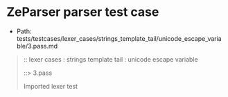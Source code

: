 # ZeParser parser test case

- Path: tests/testcases/lexer_cases/strings_template_tail/unicode_escape_variable/3.pass.md

> :: lexer cases : strings template tail : unicode escape variable
>
> ::> 3.pass
>
> Imported lexer test
>
> <template tail> must take care that the hex may still have any number of leading zeroes

## PASS

## Input

`````js
`${"-->"}\u{0000000000000000000010ffff}`
`````

## Output

_Note: the whole output block is auto-generated. Manual changes will be overwritten!_

Below follow outputs in four parsing modes: sloppy mode, strict mode script goal, module goal, web compat mode (always sloppy).

Note that the output parts are auto-generated by the test runner to reflect actual result.

### Sloppy mode

Parsed with script goal and as if the code did not start with strict mode header.

`````
ast: {
  type: 'Program',
  loc:{start:{line:1,column:0},end:{line:1,column:40},source:''},
  body: [
    {
      type: 'ExpressionStatement',
      loc:{start:{line:1,column:0},end:{line:1,column:40},source:''},
      expression: {
        type: 'TemplateLiteral',
        loc:{start:{line:1,column:0},end:{line:1,column:40},source:''},
        expressions: [
          {
            type: 'Literal',
            loc:{start:{line:1,column:3},end:{line:1,column:8},source:''},
            value: '-->',
            raw: '"-->"'
          }
        ],
        quasis: [
          {
            type: 'TemplateElement',
            loc:{start:{line:1,column:1},end:{line:1,column:1},source:''},
            tail: false,
            value: { raw: '', cooked: '' }
          },
          {
            type: 'TemplateElement',
            loc:{start:{line:1,column:9},end:{line:1,column:39},source:''},
            tail: true,
            value: { raw: '\\u{0000000000000000000010ffff}', cooked: '@{x10ffff}@' }
          }
        ]
      }
    }
  ]
}

tokens (5x):
       TICK_HEAD STRING_DOUBLE TICK_TAIL ASI
`````

### Strict mode

Parsed with script goal but as if it was starting with `"use strict"` at the top.

_Output same as sloppy mode._

### Module goal

Parsed with the module goal.

_Output same as sloppy mode._

### Web compat mode

Parsed in sloppy script mode but with the web compat flag enabled.

_Output same as sloppy mode._
